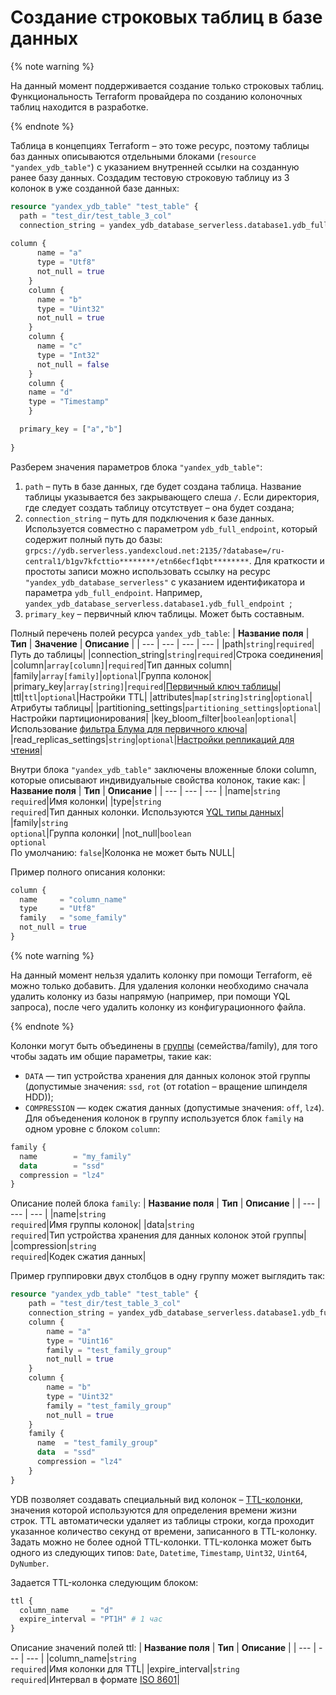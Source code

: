 # Создание строковых таблиц в базе данных


{% note warning %}

На данный момент поддерживается создание только строковых таблиц. Функциональность Terraform провайдера по созданию колоночных таблиц находится в разработке.

{% endnote %}


Таблица в концепциях Terraform – это тоже ресурс, поэтому таблицы баз данных описываются отдельными блоками (`resource "yandex_ydb_table"`) с указанием внутренней ссылки на созданную ранее базу данных. Создадим тестовую строковую таблицу из 3 колонок в уже созданной базе данных:
```tf
resource "yandex_ydb_table" "test_table" {
  path = "test_dir/test_table_3_col"
  connection_string = yandex_ydb_database_serverless.database1.ydb_full_endpoint 
  
column {
      name = "a"
      type = "Utf8"
      not_null = true
    }
    column {
      name = "b"
      type = "Uint32"
      not_null = true
    }
    column {
      name = "c"
      type = "Int32"
      not_null = false
    }
    column {
    name = "d"
    type = "Timestamp"
    }

  primary_key = ["a","b"]
  
}
```

Разберем значения параметров блока `"yandex_ydb_table"`:
1. `path` – путь в базе данных, где будет создана таблица. Название таблицы указывается без закрывающего слеша `/`. Если директория, где следует создать таблицу отсутствует – она будет создана;
1. `connection_string` – путь для подключения к базе данных. Используется совместно с параметром `ydb_full_endpoint`, который содержит полный путь до базы: `grpcs://ydb.serverless.yandexcloud.net:2135/?database=/ru-central1/b1gv7kfcttio********/etn66ecf1qbt********`. Для краткости и простоты записи можно использовать ссылку на ресурс `"yandex_ydb_database_serverless"` с указанием идентификатора и параметра `ydb_full_endpoint`. Например, `yandex_ydb_database_serverless.database1.ydb_full_endpoint `; 
1. `primary_key` – первичный ключ таблицы. Может быть составным.

Полный перечень полей ресурса `yandex_ydb_table`:
| **Название поля** | **Тип** | **Значение** | **Описание** |
| --- | --- | --- | --- |
|path|`string`|`required`|Путь до таблицы|
|connection_string|`string`|`required`|Строка соединения|
|column|`array[column]`|`required`|Тип данных column|
|family|`array[family]`|`optional`|Группа колонок|
|primary_key|`array[string]`|`required`|[Первичный ключ таблицы](https://ydb.tech/ru/docs/yql/reference/syntax/create_table)|
|ttl|`ttl`|`optional`|Настройки TTL|
|attributes|`map[string]string`|`optional`|Атрибуты таблицы|
|partitioning_settings|`partitioning_settings`|`optional`|Настройки партиционирования|
|key_bloom_filter|`boolean`|`optional`|Использование [фильтра Блума для первичного ключа](https://ydb.tech/ru/docs/concepts/datamodel/table#bloom-filter)|
|read_replicas_settings|`string`|`optional`|[Настройки репликаций для чтения](https://ydb.tech/ru/docs/concepts/datamodel/table#read_only_replicas)|

Внутри блока `"yandex_ydb_table"` заключены вложенные блоки column, которые описывают индивидуальные свойства колонок, такие как:
| **Название поля** | **Тип** | **Описание** |
| --- | --- | --- |
|name|`string`<br>`required`|Имя колонки|
|type|`string`<br>`required`|Тип данных колонки. Используются [YQL типы данных](https://ydb.tech/ru/docs/yql/reference/types/)|
|family|`string`<br>`optional`|Группа колонки|
|not_null|`boolean`<br>`optional`<br>По умолчанию: `false`|Колонка не может быть NULL|

Пример полного описания колонки:
```tf
column {
  name     = "column_name"
  type     = "Utf8"
  family   = "some_family"
  not_null = true
}
```

{% note warning %}

На данный момент нельзя удалить колонку при помощи Terraform, её можно только добавить. Для удаления колонки необходимо сначала удалить колонку из базы напрямую (например, при помощи YQL запроса), после чего удалить колонку из конфигурационного файла.

{% endnote %}

Колонки могут быть объединены в [группы](https://ydb.tech/ru/docs/yql/reference/syntax/create_table#column-family) (семейства/family), для того чтобы задать им общие параметры, такие как: 
* `DATA` — тип устройства хранения для данных колонок этой группы (допустимые значения: `ssd`, `rot` (от rotation – вращение шпинделя HDD)); 
* `COMPRESSION` — кодек сжатия данных (допустимые значения: `off`, `lz4`). 
Для объеденения колонок в группу используется блок `family` на одном уровне с блоком `column`:
```tf
family {
  name        = "my_family"
  data        = "ssd"
  compression = "lz4"
}
```

Описание полей блока `family`:
| **Название поля** | **Тип** | **Описание** |
| --- | --- | --- |
|name|`string`<br>`required`|Имя группы колонок|
|data|`string`<br>`required`|Тип устройства хранения для данных колонок этой группы|
|compression|`string`<br>`required`|Кодек сжатия данных|

Пример группировки двух столбцов в одну группу может выглядить так:
```tf
resource "yandex_ydb_table" "test_table" {
    path = "test_dir/test_table_3_col"
    connection_string = yandex_ydb_database_serverless.database1.ydb_full_endpoint 
    column {
        name = "a"
        type = "Uint16"
        family = "test_family_group"
        not_null = true
    }
    column {
        name = "b"
        type = "Uint32"
        family = "test_family_group"
        not_null = true
    }
    family {
      name  = "test_family_group"
      data  = "ssd"
      compression = "lz4"
    }    
}
```

YDB позволяет создавать специальный вид колонок – [TTL-колонки](https://ydb.tech/ru/docs/concepts/ttl), значения которой используются для определения времени жизни строк. TTL автоматически удаляет из таблицы строки, когда проходит указанное количество секунд от времени, записанного в TTL-колонку. Задать можно не более одной TTL-колонки. TTL-колонка может быть одного из следующих типов: `Date`, `Datetime`, `Timestamp`, `Uint32`, `Uint64`, `DyNumber`.

Задается TTL-колонка следующим блоком:
```tf
ttl {
  column_name     = "d"
  expire_interval = "PT1H" # 1 час
}
```

Описание значений полей ttl:
| **Название поля** | **Тип** | **Описание** |
| --- | --- | --- |
|column_name|`string`<br>`required`|Имя колонки для TTL|
|expire_interval|`string`<br>`required`|Интервал в формате [ISO 8601](https://ru.wikipedia.org/wiki/ISO_8601)|

